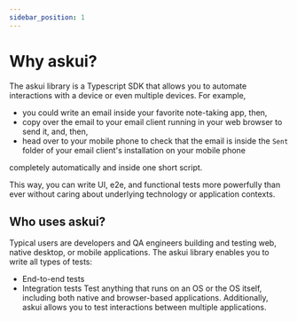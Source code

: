 ```yaml
---
sidebar_position: 1
---
```


# Why askui?
The askui library is a Typescript SDK that allows you to automate interactions with a device or even multiple devices. For example, 

- you could write an email inside your favorite note-taking app, then, 
- copy over the email to your email client running in your web browser to send it, and, then, 
- head over to your mobile phone to check that the email is inside the `Sent` folder of your email client's installation on your mobile phone 

completely automatically and inside one short script.

This way, you can write UI, e2e, and functional tests more powerfully than ever without caring about underlying technology or application contexts.

## Who uses askui?
Typical users are developers and QA engineers building and testing web, native desktop, or mobile applications.
The askui library enables you to write all types of tests:
-   End-to-end tests
-   Integration tests
Test anything that runs on an OS or the OS itself, including both native and browser-based applications. Additionally, askui allows you to test interactions between multiple applications.